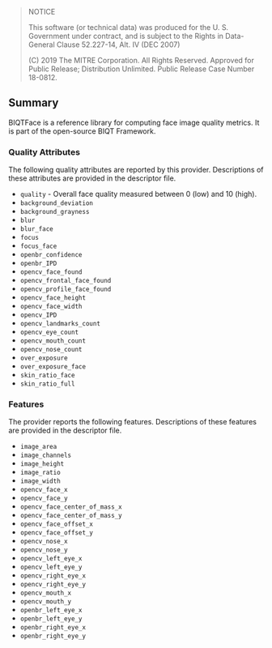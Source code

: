 > NOTICE
> 
> This software (or technical data) was produced for the U. S. Government under contract, and is subject to the Rights in Data-General Clause 52.227-14, Alt. IV (DEC 2007)
> 
> (C) 2019 The MITRE Corporation. All Rights Reserved.
> Approved for Public Release; Distribution Unlimited. Public Release Case Number 18-0812.

## Summary ##

BIQTFace is a reference library for computing face image quality metrics. It is
part of the open-source BIQT Framework.

### Quality Attributes ###

The following quality attributes are reported by this provider. Descriptions
of these attributes are provided in the descriptor file.

  * `quality` - Overall face quality measured between 0 (low) and 10 (high).
  * `background_deviation`
  * `background_grayness`
  * `blur`
  * `blur_face`
  * `focus`
  * `focus_face`
  * `openbr_confidence`
  * `openbr_IPD`
  * `opencv_face_found`  
  * `opencv_frontal_face_found`
  * `opencv_profile_face_found`
  * `opencv_face_height`
  * `opencv_face_width`
  * `opencv_IPD`
  * `opencv_landmarks_count`
  * `opencv_eye_count`
  * `opencv_mouth_count`
  * `opencv_nose_count`
  * `over_exposure`
  * `over_exposure_face`
  * `skin_ratio_face`
  * `skin_ratio_full`

### Features ###

The provider reports the following features. Descriptions
of these features are provided in the descriptor file.

  * `image_area`
  * `image_channels`
  * `image_height`
  * `image_ratio`
  * `image_width`
  * `opencv_face_x`
  * `opencv_face_y`
  * `opencv_face_center_of_mass_x`
  * `opencv_face_center_of_mass_y`
  * `opencv_face_offset_x`
  * `opencv_face_offset_y`
  * `opencv_nose_x`
  * `opencv_nose_y`
  * `opencv_left_eye_x`
  * `opencv_left_eye_y`
  * `opencv_right_eye_x`
  * `opencv_right_eye_y`
  * `opencv_mouth_x`
  * `opencv_mouth_y`
  * `openbr_left_eye_x`
  * `openbr_left_eye_y`
  * `openbr_right_eye_x`
  * `openbr_right_eye_y`
